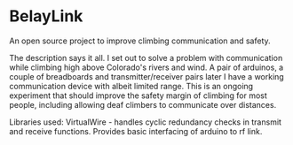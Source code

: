 # BelayLink
An open source project to improve climbing communication and safety.

The description says it all. I set out to solve a problem with communication while climbing high above Colorado's rivers and wind. A pair of arduinos, a couple of breadboards and transmitter/receiver pairs later I have a working communication device with albeit limited range. This is an ongoing experiment that should improve the safety margin of climbing for most people, including allowing deaf climbers to communicate over distances.

Libraries used:
VirtualWire - handles cyclic redundancy checks in transmit and receive functions. Provides basic interfacing of arduino to rf link.
